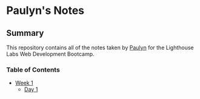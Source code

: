 # Paulyn's Notes

## Summary

This repository contains all of the notes taken by [Paulyn](https://github.com/tranpaulyn) for the Lighthouse Labs Web Development Bootcamp.

### Table of Contents
* [Week 1](/Week_1)
  * [Day 1](/Week_1/Day_1)